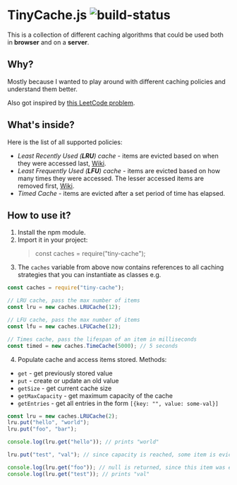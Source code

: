 # TinyCache.js ![build-status](https://travis-ci.com/dsych/tiny-cache.js.svg?branch=master)

This is a collection of different caching algorithms that could be used both in **browser** and on a **server**.

## Why?

Mostly because I wanted to play around with different caching policies and understand them better.

Also got inspired by [this LeetCode problem](https://leetcode.com/problems/lru-cache/).

## What's inside?

Here is the list of all supported policies:

-   _Least Recently Used (**LRU**) cache_ - items are evicted based on when they were accessed last, [Wiki](<https://en.wikipedia.org/wiki/Cache_replacement_policies#Least_recently_used_(LRU)>).
-   _Least Frequently Used (**LFU**) cache_ - items are evicted based on how many times they were accessed. The lesser accessed items are removed first, [Wiki](<https://en.wikipedia.org/wiki/Cache_replacement_policies#Least-frequently_used_(LFU)>).
-   _Timed Cache_ - items are evicted after a set period of time has elapsed.

## How to use it?

1. Install the npm module.
2. Import it in your project:
    > const caches = require("tiny-cache");
3. The `caches` variable from above now contains references to all caching strategies that you can instantiate as classes e.g.

```js
const caches = require("tiny-cache");

// LRU cache, pass the max number of items
const lru = new caches.LRUCache(12);

// LFU cache, pass the max number of items
const lfu = new caches.LFUCache(12);

// Times cache, pass the lifespan of an item in milliseconds
const timed = new caches.TimeCache(5000); // 5 seconds
```

4. Populate cache and access items stored.
   Methods:

-   `get` - get previously stored value
-   `put` - create or update an old value
-   `getSize` - get current cache size
-   `getMaxCapacity` - get maximum capacity of the cache
-   `getEntries` - get all entries in the form `[{key: "", value: some-val}]`

```js
const lru = new caches.LRUCache(2);
lru.put("hello", "world");
lru.put("foo", "bar");

console.log(lru.get("hello")); // prints "world"

lru.put("test", "val"); // since capacity is reached, some item is evicted

console.log(lru.get("foo")); // null is returned, since this item was evicted
console.log(lru.get("test")); // prints "val"
```
